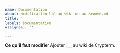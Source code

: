 ```yaml
---
name: Documentation
about: Modification lié au wiki ou au README.md
title: ''
labels: Documentation
assignees: ''

---
```


**Ce qu'il faut modifier**
Ajouter ___ au wiki de Crypterm.
